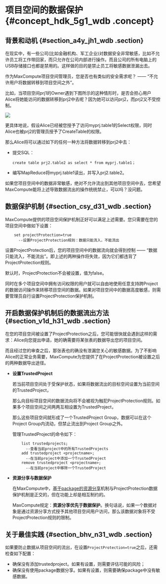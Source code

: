 # 项目空间的数据保护 {#concept_hdk_5g1_wdb .concept}

## 背景和动机 {#section_a4y_jh1_wdb .section}

在现实中，有一些公司\(比如金融机构、军工企业\)对数据安全非常敏感，比如不允许员工将工作带回家，而只允许在公司内部进行操作。而且公司的所有电脑上的USB存储接口也都是禁用的。这样做的目的是禁止员工将敏感数据泄漏出去。

作为MaxCompute项目空间管理员，您是否也有类似的安全需求呢？ —— “不允许用户将数据转移到项目空间之外”。

比如，当项目空间prj1的Owner遇到下图所示的这种情形时，是否会担心用户Alice将她能访问的数据转移到prj2中去呢？因为她可以访问prj2，而prj2又不受控制。

![](http://static-aliyun-doc.oss-cn-hangzhou.aliyuncs.com/assets/img/12100/2795_zh-CN.png)

更具体地说，假设Alice已经被您授予了访问myprj.table1的Select权限，同时Alice也被prj2的管理员授予了CreateTable的权限。

那么Alice将可以通过如下的任何一种方法将数据转移到prj2中去：

-   提交SQL：

    ```
    create table prj2.table2 as select * from myprj.table1；
    ```

-   编写MapReduce将myprj.table1读出，并写入prj2.table2。

如果您项目空间中的数据非常敏感，绝对不允许流出到其他项目空间中去，您希望MaxCompute能将上述导致数据流出的操作统统禁止，可以吗？没问题。

## 数据保护机制 {#section_csy_d31_wdb .section}

MaxCompute提供的项目空间保护机制正好可以满足上述需要。您只需要在您的项目空间中做如下设置：

```
    set projectProtection=true
      --设置ProjectProtection规则：数据只能流入，不能流出
```

设置ProjectProtection后，您的项目空间中的数据流向就会得到控制 —— “数据只能流入，不能流出”。即上述的两种操作将失效，因为它们都违背了ProjectProtection规则。

默认时，ProjectProtection不会被设置，值为false。

同时在多个项目空间中拥有访问权限的用户就可以自由地使用任意支持跨Project的数据访问操作来转移项目空间的数据。如果对项目空间中的数据高度敏感，则需要管理员自行设置ProjectProtection保护机制。

## 开启数据保护机制后的数据流出方法 {#section_v1d_h31_wdb .section}

在您的项目空间被设置了ProjectProtection之后，您可能很快就会遇到这样的需求：Alice向您提出申请，她的确需要将某张表的数据导出您的项目空间。

而且经过您的审查之后，那张表也的确没有泄漏您关心的敏感数据。为了不影响Alice的正常业务需要，MaxCompute为您提供了在ProjectProtection被设置之后的两种数据导出途径。

-   **设置TrustedProject**

    若当前项目空间处于受保护状态，如果将数据流出的目标空间设置为当前空间的TrustedProject，

    那么向目标项目空间的数据流向将不会被视为触犯ProjectProtection规则。如果多个项目空间之间两两互相设置为TrustedProject，

    那么这些项目空间就形成了一个TrustedProject Group，数据可以在这个Project Group内流动，但禁止流出到Project Group之外。

    管理TrustedProject的命令如下：

    ```
        list trustedprojects;
          --查看当前project中的所有TrustedProjects
        add trustedproject <projectname>;
          --在当前project中添加一个TrustedProject
        remove trustedproject <projectname>;
          --在当前project中移除一个TrustedProject
    
    ```

-   **资源分享与数据保护**

    在MaxCompute中，[基于package的资源分享](cn.zh-CN/用户指南/安全指南/安全相关语句汇总/基于Package的资源分享.md)机制与ProjectProtection数据保护机制是正交的，但在功能上却是相互制约的。

    MaxCompute规定：**资源分享优先于数据保护**。换句话说，如果一个数据对象是通过资源分享方式授予其他项目空间用户访问，那么该数据对象将不受ProjectProtection规则的限制。


## 关于最佳实践 {#section_bhv_n31_wdb .section}

如果要防止数据从项目空间的流出，在设置`ProjectProtection=true`之后，还需检查如下配置：

-   确保没有添加trustedproject。如果有设置，则需要评估可能的风险；
-   确保没有使用package数据分享。如果有设置，则需要确保package中没有敏感数据。

